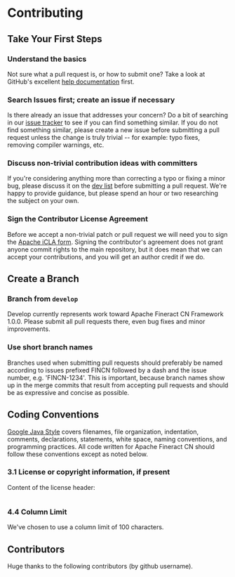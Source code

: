 # Contributing

## Take Your First Steps

### Understand the basics

Not sure what a pull request is, or how to submit one? Take a look at GitHub's excellent [help
documentation](https://help.github.com/articles/using-pull-requests/) first.

### Search Issues first; create an issue if necessary

Is there already an issue that addresses your concern? Do a bit of searching in our [issue
tracker](https://issues.apache.org/jira/browse/FINCN-3?jql=project%20%3D%20FINCN%20AND%20component%20%3D%20fineract-cn-fims-web-app) to see if you can find something
similar. If you do not find something similar, please create a new issue before submitting a pull
request unless the change is truly trivial -- for example: typo fixes, removing compiler warnings,
etc.

### Discuss non-trivial contribution ideas with committers

If you're considering anything more than correcting a typo or fixing a minor bug, please discuss it
on the [dev list](mailto:dev-subscribe@fineract.apage.org) before submitting a pull request. We're
happy to provide guidance, but please spend an hour or two researching the subject on your own.

### Sign the Contributor License Agreement

Before we accept a non-trivial patch or pull request we will need you to sign the [Apache iCLA
form](https://www.apache.org/licenses/icla.pdf). Signing the
contributor's agreement does not grant anyone commit rights to the main repository, but it does mean
that we can accept your contributions, and you will get an author credit if we do.

## Create a Branch

### Branch from `develop`

Develop currently represents work toward Apache Fineract CN Framework 1.0.0. Please submit all pull requests
there, even bug fixes and minor improvements.

### Use short branch names

Branches used when submitting pull requests should preferably be named according to issues prefixed
FINCN followed by a dash and the issue number, e.g. 'FINCN-1234'. This is important, because
branch names show up in the merge commits that result from accepting pull requests and should be as
expressive and concise as possible.

## Coding Conventions
[Google Java Style](https://google.github.io/styleguide/javaguide.html) covers filenames, file
organization, indentation, comments, declarations, statements, white space, naming conventions, and
programming practices. All code written for Apache Fineract CN should follow these conventions except as noted
below.

### 3.1 License or copyright information, if present

Content of the license header: 

```javascript

```

### 4.4 Column Limit
We've chosen to use a column limit of 100 characters.

## Contributors
Huge thanks to the following contributors (by github username).
